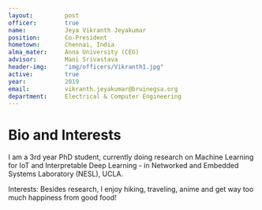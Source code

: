 ```yaml
---
layout:     	post
officer: 		true
name:      		Jeya Vikranth Jeyakumar
position: 		Co-President
hometown: 		Chennai, India
alma_mater: 	Anna University (CEG)
advisor: 		Mani Srivastava
header-img: 	"img/officers/Vikranth1.jpg"
active: 		true
year:  			2019
email: 			vikranth.jeyakumar@bruinegsa.org
department: 	Electrical & Computer Engineering
---
```


# Bio and Interests
I am a 3rd year PhD student, currently doing research on Machine Learning for IoT and Interpretable Deep Learning - in Networked and Embedded Systems Laboratory (NESL), UCLA.

Interests:
Besides research, I enjoy hiking, traveling, anime and get way too much happiness from good food!

